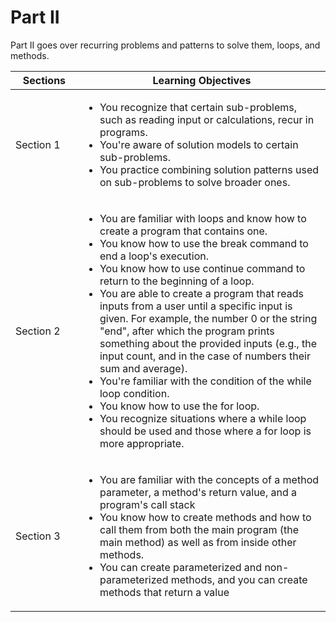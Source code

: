 # Part II
Part II goes over recurring problems and patterns to solve them, loops, and methods.

⠀Sections⠀| Learning Objectives |
------------------------- | --------------- |
 Section 1 | <ul><li>You recognize that certain sub-problems, such as reading input or calculations, recur in programs.</li><li>You're aware of solution models to certain sub-problems.</li><li>You practice combining solution patterns used on sub-problems to solve broader ones.</li></ul>
 Section 2 | <ul><li>You are familiar with loops and know how to create a program that contains one.</li><li>You know how to use the break command to end a loop's execution.</li><li>You know how to use continue command to return to the beginning of a loop.</li><li>You are able to create a program that reads inputs from a user until a specific input is given. For example, the number 0 or the string "end", after which the program prints something about the provided inputs (e.g., the input count, and in the case of numbers their sum and average).</li><li>You're familiar with the condition of the while loop condition.</li><li>You know how to use the for loop.</li><li>You recognize situations where a while loop should be used and those where a for loop is more appropriate.</li></ul>
 Section 3 | <ul><li>You are familiar with the concepts of a method parameter, a method's return value, and a program's call stack</li><li>You know how to create methods and how to call them from both the main program (the main method) as well as from inside other methods.</li><li>You can create parameterized and non-parameterized methods, and you can create methods that return a value</li></ul>

